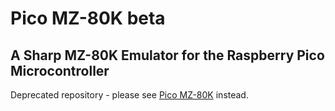 # Pico MZ-80K beta

## A Sharp MZ-80K Emulator for the Raspberry Pico Microcontroller

Deprecated repository - please see [Pico MZ-80K](https://github.com/psychotimmy/picomz-80k) instead.
